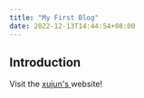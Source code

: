 ```yaml
---
title: "My First Blog"
date: 2022-12-13T14:44:54+08:00
---
```


## Introduction


Visit the [xujun's ](https://junxu.github.io) website!


